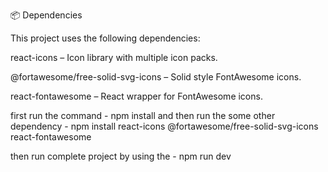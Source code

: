 📦 Dependencies

This project uses the following dependencies:


react-icons – Icon library with multiple icon packs.

@fortawesome/free-solid-svg-icons – Solid style FontAwesome icons.

react-fontawesome – React wrapper for FontAwesome icons.

first run the command    -    npm install and then run the some other dependency - npm install react-icons @fortawesome/free-solid-svg-icons react-fontawesome


then  run complete project by using the - npm run dev
